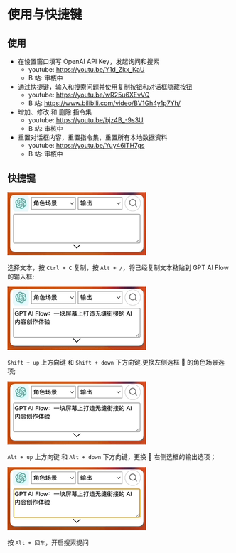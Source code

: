 ---
---

# 使用与快捷键

## 使用

- 在设置窗口填写 OpenAI API Key，发起询问和搜索
  - youtube: https://youtu.be/Y1d_Zkx_KaU
  - B 站: 审核中
- 通过快捷键，输入和搜索问题并使用复制按钮和对话框隐藏按钮
  - youtube: https://youtu.be/wR25u6XEvVQ
  - B 站: https://www.bilibili.com/video/BV1Gh4y1p7Yh/
- 增加、修改 和 删除 指令集
  - youtube: https://youtu.be/bjz4B_-9s3U
  - B 站: 审核中
- 重置对话框内容，重置指令集，重置所有本地数据资料
  - youtube: https://youtu.be/Yuy46iTH7gs
  - B 站: 审核中

## 快捷键

![product-shorcut-fill-out-input](./img/product-shorcut-fill-out-input.gif)

选择文本，按 `Ctrl + C` 复制，按 `Alt + /`，将已经复制文本粘贴到 GPT AI Flow 的输入框;

![product-shorcut-switch-aiRoleCommand](./img/product-shorcut-switch-aiRoleCommand.gif)

`Shift + up` 上方向键 和 `Shift + down` 下方向键,更换左侧选框 🫲 的角色场景选项;

![product-shorcut-switch-aiOutputCommand](./img/product-shorcut-switch-aiOutputCommand.gif)

`Alt + up` 上方向键 和 `Alt + down` 下方向键，更换 🫱 右侧选框的输出选项；

![product-shorcut-start-search](./img/product-shorcut-start-search.gif)

按 `Alt + 回车`，开启搜索提问
